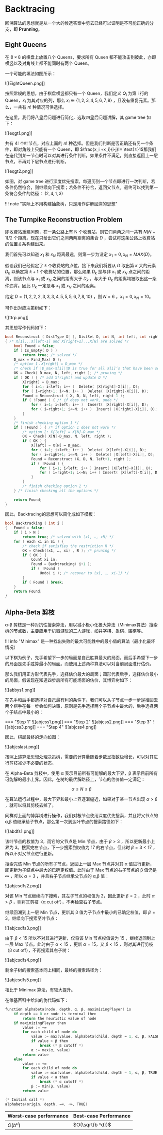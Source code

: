 
# Backtracing

回溯算法的思想就是从一个大的候选答案中剪去已经可以证明是不可能正确的分支，即 **Prunning**。

## Eight Queens

在 $8\times 8$ 的棋盘上放置八个 Queens，要求所有 Queen 都不能攻击到彼此，亦即横竖以及对角线上都不能同时有两个 Queen。

一个可能的填法如图所示：

![[EightQueen.png]]

按照常规的思想，由于棋盘横竖都只有一个 Queen，我们定义 $Q_i$ 为第 i 行的 Queen，$x_i$ 为其对应的列，那么 $x_i\in \{1,2,3,4,5,6,7,8\}$ ，且没有重复元素。那么，一共有 $n!$ 种情况可供选择。

在这里，我们将八皇后问题进行简化，选取四皇后问题讲解，其 game tree 如下：

![[eqgt1.png]]

共有 $4!$ 个叶节点，对应上面的 $n!$ 种选择。但是我们判断是否正确还有另一个条件，即对角线上只能有一个 Queen，即 $\frac{x_i +x_i}{i-j}!= \text{±}1$那我们在迭代到某一节点时可以对其进行条件判断，如果条件不满足，则直接返回上一层节点，不再对下层节点进行判断。

![[eqgt2.png]]

如图，对 game tree 进行深度优先搜索，每遍历到一个节点即进行一次判断，若条件仍然符合，则继续向下搜索；若条件不符合，返回父节点。最终可以找到第一条符合条件的路径： $(2,4,1,3)$

!!! note "实际上不用构建抽象树，只是用作讲解回溯的思想"

## The Turnpike Reconstruction Problem

即收费站重建问题，在一条公路上有 N 个收费站，则它们两两之间一共有 $N(N-1)/2$ 个距离。现在只给出它们之间两两距离的集合 $D$ ，尝试将这条公路上收费站的位置关系构建出来。

我们首先可以知道 $x_1$ 和 $x_N$ 距离最远，则第一步为设定 $x_1=0, x_N = MAX\{D\}$。

假设我们已经假定了 $k$ 个收费站的点位，接下来我们将要从 $D$ 取出第 $k$ 大的元素 $D_k$ 以确定第 $k+1$ 个收费站的位置，那么如果 $D_k$ 是与非 $x_1$ 或 $x_N$ 点之间的距离，则该节点与 $x_1$ 或 $x_N$ 之间的距离大于 $D_k$ ，与大于 $D_k$ 的距离均被取出这一条件违背。因此 $D_k$ 一定是与 $x_1$ 或 $x_N$ 之间的距离。

给定 $D=\{1, 2, 2, 2, 3, 3, 3, 4, 5, 5, 5, 6, 7, 8, 10\}$ ，则 $N=6$ ，$x_1=0, x_N = 10$。

可作出对应决策树如下：

![[ttrp.png]]


其思想写作代码如下：

```c
bool Reconstruct ( DistType X[ ], DistSet D, int N, int left, int right )
{ /* X[1]...X[left-1] and X[right+1]...X[N] are solved */
    bool Found = false;
    if ( Is_Empty( D ) )
        return true; /* solved */
    D_max = Find_Max( D );
    /* option 1：X[right] = D_max */
    /* check if |D_max-X[i]|D is true for all X[i]’s that have been solved */
    OK = Check( D_max, N, left, right ); /* pruning */
    if ( OK ) { /* add X[right] and update D */
        X[right] = D_max;
        for ( i=1; i<left; i++ )  Delete( |X[right]-X[i]|, D);
        for ( i=right+1; i<=N; i++ )  Delete( |X[right]-X[i]|, D);
        Found = Reconstruct ( X, D, N, left, right-1 );
        if ( !Found ) { /* if does not work, undo */
            for ( i=1; i<left; i++ )  Insert( |X[right]-X[i]|, D);
            for ( i=right+1; i<=N; i++ )  Insert( |X[right]-X[i]|, D);
        }
    }
    /* finish checking option 1 */
    if ( !Found ) { /* if option 1 does not work */
        /* option 2: X[left] = X[N]-D_max */
        OK = Check( X[N]-D_max, N, left, right );
        if ( OK ) {
            X[left] = X[N] – D_max;
            for ( i=1; i<left; i++ )  Delete( |X[left]-X[i]|, D);
            for ( i=right+1; i<=N; i++ )  Delete( |X[left]-X[i]|, D);
            Found = Reconstruct (X, D, N, left+1, right );
            if ( !Found ) {
                for ( i=1; i<left; i++ ) Insert( |X[left]-X[i]|, D);
                for ( i=right+1; i<=N; i++ ) Insert( |X[left]-X[i]|, D);
            }
        }
        /* finish checking option 2 */
    } /* finish checking all the options */
    
    return Found;
}

```

因此，Backtracing的思想可以简化成如下模板：

```c
bool Backtracking ( int i )
{   Found = false;
    if ( i > N )
        return true; /* solved with (x1, …, xN) */
    for ( each xi in Si ) { 
        /* check if satisfies the restriction R */
        OK = Check((x1, …, xi) , R ); /* pruning */
        if ( OK ) {
            Count xi in;
            Found = Backtracking( i+1 );
            if ( !Found )
                Undo( i ); /* recover to (x1, …, xi-1) */
        }
        if ( Found ) break; 
    }
    return Found;
}
```

## Alpha-Beta 剪枝

α-β 剪枝是一种对抗性搜索算法，用以减小极小化极大算法（Minimax算法）搜索树的节点数，主要应用于机器游玩的二人游戏，如井字棋、象棋、围棋等。

!!! info "Minimax"
	是一种找出失败的最大可能性中的最小值的算法（最小化最坏情况）

以下棋为例子，先手希望下一步的局面是自己胜算最大的局面，而后手希望下一步的局面是先手胜算最小的局面。而使用上述两种算法可以对当前局面进行估价。

那么我们用正方形代表先手，选择估价最大的局面；圆形代表后手，选择估价最小的局面。假设现在知道四步后所有可能场面的估价，其博弈树如下：

![[abbys1.png]]

在先手和后手都选择对自己最有利的条件下，我们可以从子节点一步一步逆推回去两个棋手在每一步会如何决策，原则是先手选择两个子节点中最大的，后手选择两个子结点中最小的：

=== "Step 1"
	![[abjcss1.png]]
=== "Step 2"
	![[abjcss2.png]]
=== "Step 3"
	![[abjcss3.png]]
=== "Step 4"
	![[abjcss4.png]]


因此，棋局最终的走向如图：

![[abjcslast.png]]

按照上述算法思想处理决策树，需要的计算量随着步数呈指数级增长，可以对其进行剪枝减少不必要的状态。

在 Alpha-Beta 剪枝中，使用 α 表示目前所有可能解的最大下界，β 表示目前所有可能解的最小上界。因此，在树的最优解路径上，节点的估价值一定满足：

$$
\alpha \le N \le \beta
$$

在算法运行过程中，最大下界和最小上界逐渐逼近，如果对于某一节点出现 $\alpha \gt \beta$ ，就可以将其剪枝去掉了。

同样对上面的博弈树进行操作，我们对根节点使用深度优先搜索，并且将父节点的 α,β 值继承给子节点，那么第一次到达叶节点的搜索路径如下：

![[abdfs1.png]]

该叶节点的权值为 3，而它的父节点是 Min 节点，由于 $\beta \gt 3$ ，所以更新最小上界为 3。搜索完左节点，下一步搜索到权值为 17 的右节点，但此时 $\beta =3\lt 17$ ，所以不对父节点进行更新。

搜索完该 Min 节点的所有子节点，返回上一层 Max 节点并对其 α 值进行更新，即更新为子结点中最大的已确定权值。此时由于 Max 节点的右子节点的 β 值仍是 $\infty$ ，所以 $\alpha =3$ ，并且右子节点继承父节点的 α,β 值：

![[abjcsdfs2.png]]

对该 Min 节点继续向下搜索，其左子节点的权值为 2，因此更新 $\beta =2$ ，此时 $\alpha \gt \beta$ ，则将其剪枝（α cut off），不再检查右子节点。

继续回溯到上一层 Min 节点，更新其 β 值为子节点中最小的已确定权值，即 $\beta =3$。继续向下搜索至叶节点：

![[abjcsdfs3.png]]

由于 $\beta \lt 15$ 所以不对其进行更新，仅将该 Min 节点权值设为 15 ，继续返回到上一层 Max 节点。此时由于 $\alpha \lt 15$ ，更新 $\alpha = 15$，又 $\beta \lt 15$ ，则对其进行剪枝（β cut off），不再搜索其右子树：

![[abjcsdfs4.png]]

剩余子树的搜索基本同上相同，最终的搜索路径为：

![[abjcsdfs5.png]]

相比于 Minimax 算法，有较大提升。

在维基百科中给出的伪代码如下：

```c
function alphabeta(node, depth, α, β, maximizingPlayer) is
    if depth == 0 or node is terminal then
        return the heuristic value of node
    if maximizingPlayer then
        value := −∞
        for each child of node do
            value := max(value, alphabeta(child, depth − 1, α, β, FALSE))
            if value > β then
                break (* β cutoff *)
            α := max(α, value)
        return value
    else
        value := +∞
        for each child of node do
            value := min(value, alphabeta(child, depth − 1, α, β, TRUE))
            if value < α then
                break (* α cutoff *)
            β := min(β, value)
        return value

(* Initial call *)
alphabeta(origin, depth, −∞, +∞, TRUE)
```



| Worst-case performance | Best-case Performance |
| ---------------------- | --------------------- |
| $O(b ^d)$              | $O(\sqrt{b ^d})$      |

